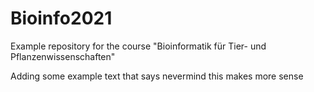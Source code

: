 # Bioinfo2021
Example repository for the course "Bioinformatik für Tier- und Pflanzenwissenschaften" 

Adding some example text that says nevermind this makes more sense
